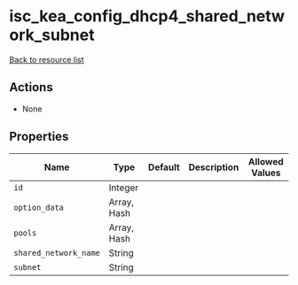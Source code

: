 # isc_kea_config_dhcp4_shared_network_subnet

[Back to resource list](../README.md#resources)

## Actions

- None

## Properties

| Name                  | Type        | Default | Description | Allowed Values |
| --------------------- | ----------- | ------- | ----------- | -------------- |
| `id`                  | Integer     |         |             |                |
| `option_data`         | Array, Hash |         |             |                |
| `pools`               | Array, Hash |         |             |                |
| `shared_network_name` | String      |         |             |                |
| `subnet`              | String      |         |             |                |
